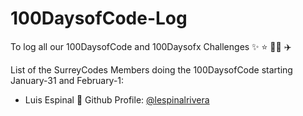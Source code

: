 # 100DaysofCode-Log
To log all our 100DaysofCode and 100Daysofx Challenges ✨ ⭐️ 🌟🚀 ✈️

List of the SurreyCodes Members doing the 100DaysofCode starting January-31 and February-1:

- Luis Espinal 🏈 Github Profile: [@lespinalrivera](https://github.com/lespinalrivera)
